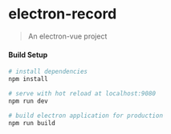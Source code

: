 # electron-record

> An electron-vue project

#### Build Setup

``` bash
# install dependencies
npm install

# serve with hot reload at localhost:9080
npm run dev

# build electron application for production
npm run build

